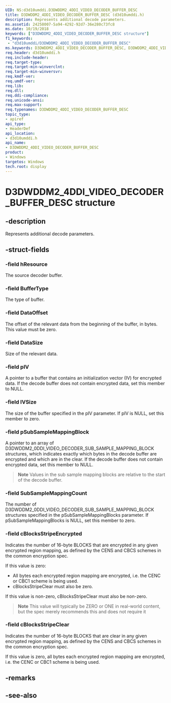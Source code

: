 ```yaml
---
UID: NS:d3d10umddi.D3DWDDM2_4DDI_VIDEO_DECODER_BUFFER_DESC
title: D3DWDDM2_4DDI_VIDEO_DECODER_BUFFER_DESC (d3d10umddi.h)
description: Represents additional decode parameters.
ms.assetid: 24258007-5a94-4292-92d7-36e280c73fc8
ms.date: 10/19/2018
keywords: ["D3DWDDM2_4DDI_VIDEO_DECODER_BUFFER_DESC structure"]
f1_keywords:
 - "d3d10umddi/D3DWDDM2_4DDI_VIDEO_DECODER_BUFFER_DESC"
ms.keywords: D3DWDDM2_4DDI_VIDEO_DECODER_BUFFER_DESC, D3DWDDM2_4DDI_VIDEO_DECODER_BUFFER_DESC,
req.header: d3d10umddi.h
req.include-header:
req.target-type:
req.target-min-winverclnt:
req.target-min-winversvr:
req.kmdf-ver:
req.umdf-ver:
req.lib:
req.dll:
req.ddi-compliance:
req.unicode-ansi:
req.max-support:
req.typenames: D3DWDDM2_4DDI_VIDEO_DECODER_BUFFER_DESC
topic_type:
- apiref
api_type:
- HeaderDef
api_location:
- d3d10umddi.h
api_name:
- D3DWDDM2_4DDI_VIDEO_DECODER_BUFFER_DESC
product: 
- Windows
targetos: Windows
tech.root: display
---
```


# D3DWDDM2_4DDI_VIDEO_DECODER_BUFFER_DESC structure

## -description

Represents additional decode parameters.

## -struct-fields

### -field hResource

The source decoder buffer.

### -field BufferType

The type of buffer.

### -field DataOffset

The offset of the relevant data from the beginning of the buffer, in bytes. This value must be zero.

### -field DataSize

Size of the relevant data.

### -field pIV

A pointer to a buffer that contains an initialization vector (IV) for encrypted data. If the decode buffer does not contain encrypted data, set this member to NULL.

### -field IVSize

The size of the buffer specified in the pIV parameter. If pIV is NULL, set this member to zero.

### -field pSubSampleMappingBlock

A pointer to an array of D3DWDDM2_0DDI_VIDEO_DECODER_SUB_SAMPLE_MAPPING_BLOCK structures, which indicates exactly which bytes in the decode buffer are encrypted and which are in the clear. If the decode buffer does not contain encrypted data, set this member to NULL.

>**Note**  Values in the sub sample mapping blocks are relative to the start of the decode buffer.


### -field SubSampleMappingCount

The number of D3DWDDM2_0DDI_VIDEO_DECODER_SUB_SAMPLE_MAPPING_BLOCK structures specified in the pSubSampleMappingBlocks parameter. If pSubSampleMappingBlocks is NULL, set this member to zero.

### -field cBlocksStripeEncrypted

Indicates the number of 16-byte BLOCKS that are encrypted in any given encrypted region mapping, as defined by the CENS and CBCS schemes in the common encryption spec.

If this value is zero:

* All bytes each encrypted region mapping are encrypted, i.e. the CENC or CBC1 scheme is being used.
* cBlocksStripeClear must also be zero.

If this value is non-zero, cBlocksStripeClear must also be non-zero.

>**Note**  This value will typically be ZERO or ONE in real-world content, but the spec merely recommends this and does not require it

### -field cBlocksStripeClear

Indicates the number of 16-byte BLOCKS that are clear in any given encrypted region mapping, as defined by the CENS and CBCS schemes in the common encryption spec.

If this value is zero, all bytes each encrypted region mapping are encrypted, i.e. the CENC or CBC1 scheme is being used.

## -remarks

## -see-also
